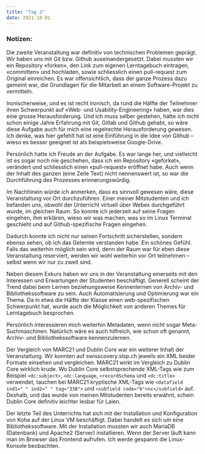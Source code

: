 ```yaml
---
title: "Tag 2"
date: 2021-10-01
---
```


### Notizen:


Die zweite Veranstaltung war definitiv von technischen Problemen geprägt. Wir haben uns mit Git bzw. Github auseinandergesetzt. Dabei mussten wir ein Repository «forken», den Link zum eigenen Lerntagebuch eintragen, «committen» und hochladen, sowie schliesslich einen pull-request zum Original einreichen. Es war offensichtlich, dass der ganze Prozess dazu gemeint war, die Grundlagen für die Mitarbeit an einem Software-Projekt zu vermitteln.

Ironischerweise, und es ist recht ironisch, da rund die Hälfte der Teilnehmer ihren Schwerpunkt auf «Web- und Usability-Engineering» haben, war dies eine grosse Herausforderung. Und ich muss selber gestehen, hätte ich nicht schon einige Jahre Erfahrung mit Git, Gitlab und Github gehabt, so wäre diese Aufgabe auch für mich eine regelrechte Herausforderung gewesen. Ich denke, was hier gefehlt hat ist eine Einführung in die Idee von Github – wieso es besser geeignet ist als beispielsweise Google-Drive.

Persönlich hatte ich Freude an der Aufgabe. Es war lange her, und vielleicht ist es sogar noch nie geschehen, dass ich ein Repository «geforket», verändert und schliesslich einen «pull-request» eröffnet habe. Auch wenn der Inhalt des ganzen (eine Zeile Text) nicht nennenswert ist, so war die Durchführung des Prozesses erinnerungswürdig.

Im Nachhinein würde ich anmerken, dass es sinnvoll gewesen wäre, diese Veranstaltung vor Ort durchzuführen. Einer meiner Mitstudenten und ich befanden uns, obwohl der Unterricht virtuell über Webex durchgeführt wurde, im gleichen Raum. So konnte ich jederzeit auf seine Fragen eingehen, ihm erklären, wieso wir was machen, was so im Linux Terminal geschieht und auf Github-spezifische Fragen eingehen.

Dadurch konnte ich nicht nur seinen Fortschritt sicherstellen, sondern ebenso sehen, ob ich das Gelernte verstanden habe. Ein schönes Gefühl. Falls das weiterhin möglich sein wird, denn der Raum war für eben diese Veranstaltung reserviert, werden wir wohl weiterhin vor Ort teilnehmen – selbst wenn wir nur zu zweit sind.

Neben diesem Exkurs haben wir uns in der Veranstaltung einerseits mit den Interessen und Erwartungen der Studenten beschäftigt. Generell scheint der Trend dabei beim Lernen beziehungsweise Kennenlernen von Archiv- und Bibliothekssoftware zu sein. Auch Automatisierung und Optimierung war ein Thema. Da in etwa die Hälfte der Klasse einen web-spezifischen Schwerpunkt hat, wurde auch die Möglichkeit von anderen Themes für Lerntagebuch besprochen.

Persönlich interessieren mich weiterhin Metadaten, wenn nicht sogar Meta-Suchmaschinen. Natürlich wäre es auch hilfreich, wie schon oft genannt, Archiv- und Bibliothekssoftware kennenzulernen.

Der Vergleich von MARC21 und Dublin Core war ein weiterer Inhalt der Veranstaltung. Wir konnten auf swisscovery.slsp.ch jeweils ein XML beider Formate einsehen und vergleichen. MARC21 wirkt im Vergleich zu Dublin Core wirklich krude. Wo Dublin Core selbstsprechende XML-Tags wie zum Beispiel ```<dc:subject>```, ```<dc:language```, ```<recordSchema``` und ```<dc:title>``` verwendet, tauchen bei MARC21 kryptische XML-Tags wie ```<datafield ind1=" " ind2=" " tag="338">``` und ```<subfield code="b">nc</subfield>``` auf. Deshalb, und das wurde von meinen Mitstudenten bereits erwähnt, schein Dublin Core definitiv leichter lesbar für Laien.

Der letzte Teil des Unterrichts hat sich mit der Installation und Konfiguration von Koha auf der Linux VM beschäftigt. Dabei handelt es sich um eine Bibliothekssoftware. Mit der Installation mussten wir auch MariaDB (Datenbank) und Apache2 (Server) installieren. Wenn der Server läuft kann man im Browser das Frontend aufrufen. Ich werde gespannt die Linux-Konsole beobachten.
